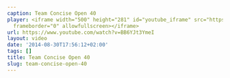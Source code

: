 ```yaml
---
caption: Team Concise Open 40
player: <iframe width="500" height="281" id="youtube_iframe" src="https://www.youtube.com/embed/BB6YJt3YmeI?feature=oembed&amp;enablejsapi=1&amp;origin=https://safe.txmblr.com&amp;wmode=opaque"
  frameborder="0" allowfullscreen></iframe>
url: https://www.youtube.com/watch?v=BB6YJt3YmeI
layout: video
date: '2014-08-30T17:56:12+02:00'
tags: []
title: Team Concise Open 40
slug: team-concise-open-40
---
```

